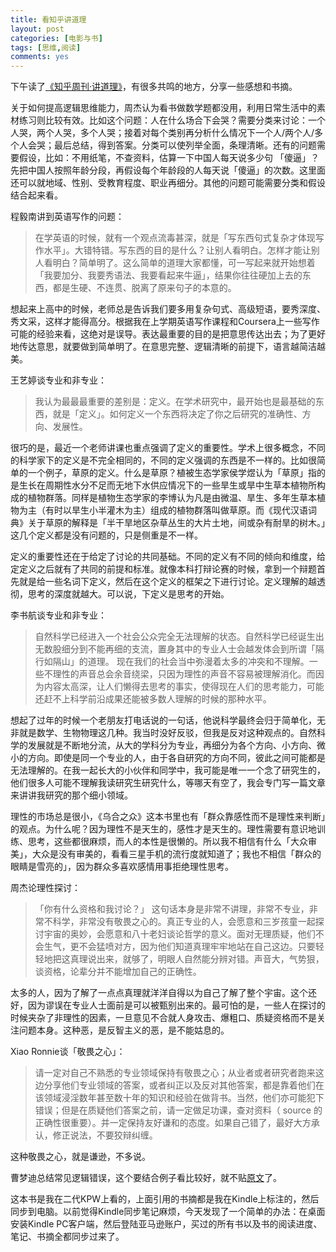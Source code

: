 ```yaml
---
title: 看知乎讲道理
layout: post
categories: [电影与书]
tags: [思维,阅读]
comments: yes
---
```


下午读了[《知乎周刊·讲道理》](http://www.amazon.cn/%E7%9F%A5%E4%B9%8E%E5%91%A8%E5%88%8A%C2%B7%E8%AE%B2%E9%81%93%E7%90%86-%E7%9F%A5%E4%B9%8E/dp/B00HE8NSQO/ref=sr_1_32)，有很多共鸣的地方，分享一些感想和书摘。 

关于如何提高逻辑思维能力，周杰认为看书做数学题都没用，利用日常生活中的素材练习则比较有效。比如这个问题：人在什么场合下会哭？需要分类来讨论：一个人哭，两个人哭，多个人哭；接着对每个类别再分析什么情况下一个人/两个人/多个人会哭；最后总结，得到答案。分类可以使列举全面，条理清晰。还有的问题需要假设，比如：不用纸笔，不查资料，估算一下中国人每天说多少句 「傻逼」？先把中国人按照年龄分段，再假设每个年龄段的人每天说「傻逼」的次数。这里面还可以就地域、性别、受教育程度、职业再细分。其他的问题可能需要分类和假设结合起来看。 

程毅南讲到英语写作的问题： 

> 在学英语的时候，就有一个观点流毒甚深，就是「写东西句式复杂才体现写作水平」。大错特错。写东西的目的是什么？让别人看明白。怎样才能让别人看明白？简单明了。这么简单的道理大家都懂，可一写起来就开始想着「我要加分、我要秀语法、我要看起来牛逼」，结果你往往硬加上去的东西，都是生硬、不连贯、脱离了原来句子的本意的。

想起来上高中的时候，老师总是告诉我们要多用复杂句式、高级短语，要秀深度、秀文采，这样才能得高分。根据我在上学期英语写作课程和Coursera上一些写作可能的经验来看，这绝对是误导。表达最重要的目的是把意思传达出去；为了更好地传达意思，就要做到简单明了。在意思完整、逻辑清晰的前提下，语言越简洁越美。 

王艺婷谈专业和非专业： 

> 我认为最最最重要的差别是：定义。在学术研究中，最开始也是最基础的东西，就是「定义」。如何定义一个东西将决定了你之后研究的准确性、方向、发展性。

很巧的是，最近一个老师讲课也重点强调了定义的重要性。学术上很多概念，不同的科学家下的定义是不完全相同的，不同的定义强调的东西是不一样的。比如很简单的一个例子，草原的定义。什么是草原？植被生态学家侯学煜认为「草原」指的是生长在周期性水分不足而无地下水供应情况下的一些旱生或旱中生草本植物所构成的植物群落。同样是植物生态学家的李博认为凡是由微温、旱生、多年生草本植物为主（有时以旱生小半灌木为主）组成的植物群落叫做草原。而《现代汉语词典》关于草原的解释是「半干旱地区杂草丛生的大片土地，间或杂有耐旱的树木。」这几个定义都是没有问题的，只是侧重是不一样。 

定义的重要性还在于给定了讨论的共同基础。不同的定义有不同的倾向和维度，给定定义之后就有了共同的前提和标准。就像本科打辩论赛的时候，拿到一个辩题首先就是给一些名词下定义，然后在这个定义的框架之下进行讨论。定义理解的越透彻，思考的深度就越大。可以说，下定义是思考的开始。 

李书航谈专业和非专业： 

> 自然科学已经进入一个社会公众完全无法理解的状态。自然科学已经诞生出无数股细分到不能再细的支流，置身其中的专业人士会越发体会到所谓「隔行如隔山」的道理。 
> 现在我们的社会当中弥漫着太多的冲突和不理解。一些不理性的声音总会余音绕梁，只因为理性的声音不容易被理解消化。而因为内容太高深，让人们懒得去思考的事实，使得现在人们的思考能力，可能还赶不上科学前沿成果还能被多数人理解的时候的那种水平。

想起了过年的时候一个老朋友打电话说的一句话，他说科学最终会归于简单化，无非就是数学、生物物理这几种。我当时没好反驳，但我是反对这种观点的。自然科学的发展就是不断地分流，从大的学科分为专业，再细分为各个方向、小方向、微小的方向。即使是同一个专业的人，由于各自研究的方向不同，彼此之间可能都是无法理解的。在我一起长大的小伙伴和同学中，我可能是唯一一个念了研究生的，他们很多人可能不理解我读研究生研究什么，等哪天有空了，我会专门写一篇文章来讲讲我研究的那个细小领域。 

理性的市场总是很小，《乌合之众》这本书里也有「群众靠感性而不是理性来判断」的观点。为什么呢？因为理性不是天生的，感性才是天生的。理性需要有意识地训练、思考，这些都很麻烦，而人的本性是很懒的。所以我不相信有什么「大众审美」，大众是没有审美的，看看三星手机的流行度就知道了；我也不相信「群众的眼睛是雪亮的」，因为群众多喜欢感情用事拒绝理性思考。 

周杰论理性探讨： 

> 「你有什么资格和我讨论？」 这句话本身是非常不讲理，非常不专业，非常不科学，非常没有敬畏之心的。真正专业的人，会愿意和三岁孩童一起探讨宇宙的奥妙，会愿意和八十老妇谈论哲学的意义。面对无理质疑，他们不会生气，更不会猛喷对方，因为他们知道真理牢牢地站在自己这边。只要轻轻地把这真理说出来，就够了，明眼人自然能分辨对错。声音大，气势狠，谈资格，论辈分并不能增加自己的正确性。

太多的人，因为了解了一点点真理就洋洋自得以为自己了解了整个宇宙。这个还好，因为谬误在专业人士面前是可以被甄别出来的。最可怕的是，一些人在探讨的时候夹杂了非理性的因素，一旦意见不合就人身攻击、爆粗口、质疑资格而不是关注问题本身。这种恶，是反智主义的恶，是不能姑息的。 

Xiao Ronnie谈「敬畏之心」： 

> 请一定对自己不熟悉的专业领域保持有敬畏之心；从业者或者研究者跑来这边分享他们专业领域的答案，或者纠正以及反对其他答案，都是靠着他们在该领域浸淫数年甚至数十年的知识和经验在做背书。当然，他们亦可能犯下错误；但是在质疑他们答案之前，请一定做足功课，查对资料（ source 的正确性很重要）。并一定保持友好谦和的态度。如果自己错了，最好大方承认，修正说法，不要狡辩纠缠。

这种敬畏之心，就是谦逊，不多说。 

曹梦迪总结常见逻辑错误，这个要结合例子看比较好，就不贴[原文](http://www.zhihu.com/question/19864656)了。 

这本书是我在二代KPW上看的，上面引用的书摘都是我在Kindle上标注的，然后同步到电脑。以前觉得Kindle同步笔记麻烦，今天发现了一个简单的办法：在桌面安装Kindle PC客户端，然后登陆亚马逊账户，买过的所有书以及书的阅读进度、笔记、书摘全都同步过来了。